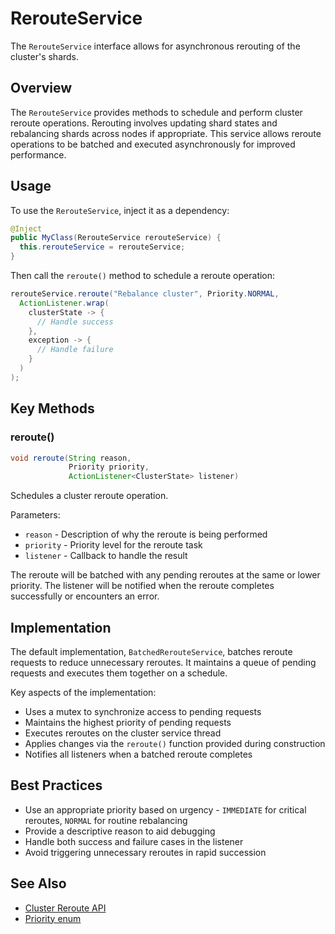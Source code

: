 # RerouteService

The `RerouteService` interface allows for asynchronous rerouting of the cluster's shards.

## Overview

The `RerouteService` provides methods to schedule and perform cluster reroute operations. Rerouting involves updating shard states and rebalancing shards across nodes if appropriate. This service allows reroute operations to be batched and executed asynchronously for improved performance.

## Usage

To use the `RerouteService`, inject it as a dependency:

```java
@Inject
public MyClass(RerouteService rerouteService) {
  this.rerouteService = rerouteService;
}
```

Then call the `reroute()` method to schedule a reroute operation:

```java
rerouteService.reroute("Rebalance cluster", Priority.NORMAL, 
  ActionListener.wrap(
    clusterState -> {
      // Handle success
    },
    exception -> {
      // Handle failure  
    }
  )
);
```

## Key Methods

### reroute()

```java
void reroute(String reason, 
             Priority priority, 
             ActionListener<ClusterState> listener)
```

Schedules a cluster reroute operation.

Parameters:
- `reason` - Description of why the reroute is being performed
- `priority` - Priority level for the reroute task
- `listener` - Callback to handle the result

The reroute will be batched with any pending reroutes at the same or lower priority. The listener will be notified when the reroute completes successfully or encounters an error.

## Implementation  

The default implementation, `BatchedRerouteService`, batches reroute requests to reduce unnecessary reroutes. It maintains a queue of pending requests and executes them together on a schedule.

Key aspects of the implementation:

- Uses a mutex to synchronize access to pending requests
- Maintains the highest priority of pending requests
- Executes reroutes on the cluster service thread 
- Applies changes via the `reroute()` function provided during construction
- Notifies all listeners when a batched reroute completes

## Best Practices

- Use an appropriate priority based on urgency - `IMMEDIATE` for critical reroutes, `NORMAL` for routine rebalancing
- Provide a descriptive reason to aid debugging
- Handle both success and failure cases in the listener
- Avoid triggering unnecessary reroutes in rapid succession

## See Also

- [Cluster Reroute API]({{site.url}}{{site.baseurl}}/api-reference/cluster-api/cluster-reroute/)
- [Priority enum]({{site.url}}{{site.baseurl}}/opensearch/common/Priority/)